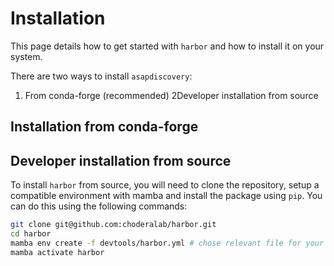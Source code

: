 Installation
===============

This page details how to get started with `harbor` and how to install it on your system.

There are two ways to install `asapdiscovery`:

1. From conda-forge (recommended)
2Developer installation from source

Installation from conda-forge
----------------------------


Developer installation from source
----------------------------------

To install `harbor` from source, you will need to clone the repository, setup a compatible environment with mamba and install the package using `pip`. You can do this using the following commands:

```bash
git clone git@github.com:choderalab/harbor.git
cd harbor
mamba env create -f devtools/harbor.yml # chose relevant file for your platform
mamba activate harbor
```
